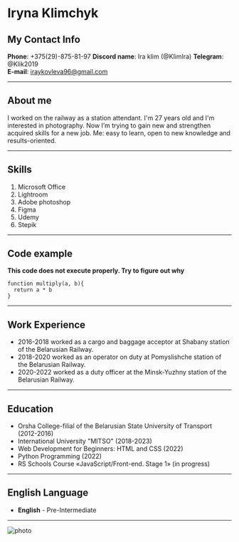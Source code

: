 # Iryna Klimchyk
## My Contact Info
**Phone**: +375(29)-875-81-97
**Discord name**: Ira klim (@KlimIra)
**Telegram**: @Klik2019  
**E-mail**: iraykovleva96@gmail.com
***
## About me
I worked on the railway as a station attendant.
I'm 27 years old and I'm interested in photography.
Now I’m trying to gain new and strengthen acquired skills for a new job.
Me: easy to learn, open to new knowledge and results-oriented.
***
## Skills
1. Microsoft Office
2. Lightroom
3. Adobe photoshop
4. Figma
5. Udemy
6. Stepik
***
## Code example 
**This code does not execute properly. Try to figure out why**
```
function multiply(a, b){
  return a * b
}
```
***
## Work Experience
* 2016-2018 worked as a cargo and baggage acceptor at Shabany station of the Belarusian Railway.
* 2018-2020 worked as an operator on duty at Pomyslishche station of the Belarusian Railway.
* 2020-2022 worked as a duty officer at the Minsk-Yuzhny station of the Belarusian Railway.
***
## Education
* Orsha College-filial of the Belarusian State University of Transport (2012-2016)
* International University "MITSO" (2018-2023)
* Web Development for Beginners: HTML and CSS (2022)
* Python Programming (2022)
* RS Schools Course «JavaScript/Front-end. Stage 1» (in progress)
***
## English Language
* **English** - Pre-Intermediate
***
![photo](https://scontent-waw1-1.cdninstagram.com/v/t51.2885-15/314025797_490952266417938_4078513178465911968_n.webp?stp=dst-jpg_e35&efg=eyJ2ZW5jb2RlX3RhZyI6ImltYWdlX3VybGdlbi42MzB4Nzg4LnNkciJ9&_nc_ht=scontent-waw1-1.cdninstagram.com&_nc_cat=106&_nc_ohc=dZSvG5oxmFoAX9e7eqT&edm=ABmJApABAAAA&ccb=7-5&ig_cache_key=Mjk2NTAzMDI2MjY4NjQ5MDc4NA%3D%3D.2-ccb7-5&oh=00_AfArDrilV6RViY5fcCPpAjkkvEeNj4diptV3-gK7Lo0RoQ&oe=654F4E40&_nc_sid=b41fef "my photo")